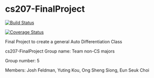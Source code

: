# cs207-FinalProject

[![Build Status](https://travis-ci.org/AutoDiffAll/cs207_FinalProject.svg?branch=master)](https://travis-ci.org/AutoDiffAll/cs207_FinalProject)

[![Coverage Status](https://coveralls.io/repos/github/AutoDiffAll/cs207_FinalProject/badge.svg?branch=master&service=github)](https://coveralls.io/github/AutoDiffAll/cs207_FinalProject?branch=master&service=github)

Final Project to create a general Auto Differentiation Class

cs207-FinalProject
Group name: Team non-CS majors

Group number: 5

Members: Josh Feldman, Yuting Kou, Ong Sheng Siong, Eun Seuk Choi
